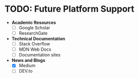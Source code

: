 # TODO: Future Platform Support

- **Academic Resources**
  - [ ] Google Scholar
  - [ ] ResearchGate

- **Technical Documentation**
  - [ ] Stack Overflow
  - [ ] MDN Web Docs
  - [ ] Documentation sites

- **News and Blogs**
  - [x] Medium
  - [ ] DEV.to
